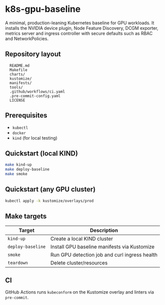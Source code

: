 # k8s-gpu-baseline

A minimal, production-leaning Kubernetes baseline for GPU workloads. It
installs the NVIDIA device plugin, Node Feature Discovery, DCGM exporter,
metrics server and ingress controller with secure defaults such as RBAC and
NetworkPolicies.

## Repository layout
```
  README.md
  Makefile
  charts/
  kustomize/
  manifests/
  tools/
  .github/workflows/ci.yaml
  .pre-commit-config.yaml
  LICENSE
```

## Prerequisites
- `kubectl`
- `docker`
- `kind` (for local testing)

## Quickstart (local KIND)
```bash
make kind-up
make deploy-baseline
make smoke
```

## Quickstart (any GPU cluster)
```bash
kubectl apply -k kustomize/overlays/prod
```

## Make targets
| Target | Description |
|--------|-------------|
| `kind-up` | Create a local KIND cluster |
| `deploy-baseline` | Install GPU baseline manifests via Kustomize |
| `smoke` | Run GPU detection job and curl ingress health |
| `teardown` | Delete cluster/resources |

## CI
GitHub Actions runs `kubeconform` on the Kustomize overlay and linters via
`pre-commit`.
